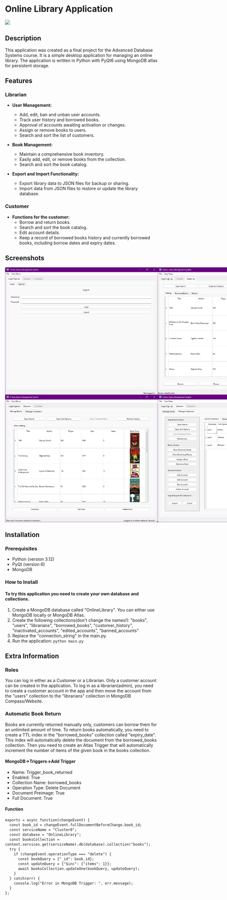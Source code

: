 # Online Library Application

<img src="icon.ico" width="100">


## Description
This application was created as a final project for the Advanced Database Systems course. It is a simple desktop application for managing an online library. The application is written in Python with PyQt6 using MongoDB atlas for persistent storage. 

## Features

### Librarian

- **User Management:**
  - Add, edit, ban and unban user accounts.
  - Track user history and borrowed books.
  - Approval of accounts awaiting activation or changes.
  - Assign or remove books to users.
  - Search and sort the list of customers.

- **Book Management:**
  - Maintain a comprehensive book inventory.
  - Easily add, edit, or remove books from the collection.
  - Search and sort the book catalog.
 
- **Export and Import Functionality:**
  - Export library data to JSON files for backup or sharing.
  - Import data from JSON files to restore or update the library database.

### Customer

- **Functions for the customer:**
  - Borrow and return books.
  - Search and sort the book catalog.
  - Edit account details.
  - Keep a record of borrowed books history and currently borrowed books, including borrow dates and expiry dates.

## Screenshots

<div style="display: flex; justify-content: space-between;">
  <img src="screenshots/screenshot1.png" width="750">
  <img src="screenshots/screenshot2.png" width="750">
</div>
<div style="display: flex; justify-content: space-between;">
  <img src="screenshots/screenshot3.png" width="750">
  <img src="screenshots/screenshot4.png" width="750">
</div>

## Installation

### Prerequisites

- Python (version 3.12)
- PyQt (version 6)
- MongoDB 

### How to Install
#### To try this application you need to create your own database and collections.

1. Create a MongoDB database called "OnlineLibrary". You can either use MongoDB locally or MongoDB Atlas.
2. Create the following collections(don't change the names!): "books", "users", "librarians", "borrowed_books", "customer_history", "inactivated_accounts", "edited_accounts", "banned_accounts"
3. Replace the "connection_string" in the main.py.
4. Run the application: `python main.py`

## Extra Information
### Roles
You can log in either as a Customer or a Librarian. Only a customer account can be created in the application. To log in as a librarian(admin), you need to create a customer account in the app and then move the account from the "users" collection to the "librarians" collection in MongoDB Compass/Website.

### Automatic Book Return
Books are currently returned manually only, customers can borrow them for an unlimited amount of time. To return books automatically, you need to create a TTL index in the "borrowed_books" collection called "expiry_date". This index will automatically delete the document from the borrowed_books collection. Then you need to create an Atlas Trigger that will automatically increment the number of items of the given book in the books collection. 

#### MongoDB->Triggers->Add Trigger
  - Name: Trigger_book_returned
  - Enabled: True
  - Collection Name: borrowed_books
  - Operation Type: Delete Document
  - Document Preimage: True
  - Full Document: True
    
#### Function
```
exports = async function(changeEvent) {
  const book_id = changeEvent.fullDocumentBeforeChange.book_id;
  const serviceName = "Cluster0";
  const database = "OnlineLibrary";
  const booksCollection = context.services.get(serviceName).db(database).collection("books");
  try {
    if (changeEvent.operationType === "delete") {
      const bookQuery = {"_id": book_id};
      const updateQuery = {"$inc": {"items": 1}};
      await booksCollection.updateOne(bookQuery, updateQuery);
    }
  } catch(err) {
    console.log("Error in MongoDB Trigger: ", err.message);
  }
};
```
